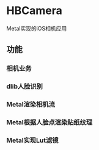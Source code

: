 # HBCamera
Metal实现的iOS相机应用


## 功能
### 相机业务
### dlib人脸识别
### Metal渲染相机流
### Metal根据人脸点渲染贴纸纹理
### Metal实现Lut滤镜
